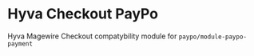 # Hyva Checkout PayPo

Hyva Magewire Checkout compatybility module for `paypo/module-paypo-payment`
